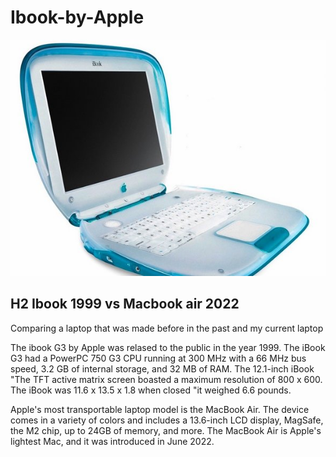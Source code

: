 # Ibook-by-Apple
![](https://github.com/elakendigelen/Ibook-by-Apple/blob/main/FcHHbWykfxTk54tj.jpg?raw=true)
## H2 Ibook 1999 vs Macbook air 2022
Comparing a laptop that was made before in the past and my current laptop


The ibook G3 by Apple was relased to the public in the year 1999. The iBook G3 had a PowerPC 750 G3 CPU running at 300 MHz with a 66 MHz bus speed, 3.2 GB of internal storage, and 32 MB of RAM. The 12.1-inch iBook "The TFT active matrix screen boasted a maximum resolution of 800 x 600. The iBook was 11.6 x 13.5 x 1.8 when closed "it weighed 6.6 pounds. 


Apple's most transportable laptop model is the MacBook Air. The device comes in a variety of colors and includes a 13.6-inch LCD display, MagSafe, the M2 chip, up to 24GB of memory, and more. The MacBook Air is Apple's lightest Mac, and it was introduced in June 2022.

